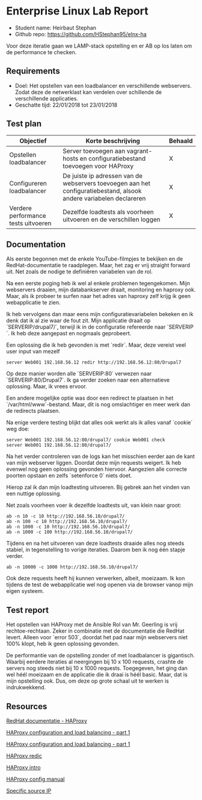 # Enterprise Linux Lab Report

- Student name: Heirbaut Stephan
- Github repo: <https://github.com/HStephan95/elnx-ha>

Voor deze iteratie gaan we LAMP-stack opstelling en er AB op los laten om de performance te checken.

## Requirements

- Doel: Het opstellen van een loadbalancer en verschillende webservers. Zodat deze de netwerklast kan verdelen over schillende de verschillende applicaties.
- Geschatte tijd: 22/01/2018 tot 23/01/2018

## Test plan

|Objectief|Korte beschrijving|Behaald|
|---------|------------------|-------|
|Opstellen loadbalancer|Server toevoegen aan vagrant-hosts en configuratiebestand toevoegen voor HAProxy|X|
|Configureren loadbalancer|De juiste ip adressen van de webservers toevoegen aan het configuratiebestand, alsook andere variabelen declareren|X|
|Verdere performance tests uitvoeren|Dezelfde loadtests als voorheen uitvoeren en de verschillen loggen|X|

## Documentation

Als eerste begonnen met de enkele YouTube-filmpjes te bekijken en de RedHat-documentatie te raadplegen.
Maar, het zag er vrij straight forward uit. Net zoals de nodige te definiëren variabelen van de rol.

Na een eerste poging heb ik wel al enkele problemen tegengekomen. Mijn webservers draaien, mijn databankserver draait, monitoring en haproxy ook. Maar, als ik probeer te surfen naar het adres van haproxy zelf krijg ik geen webapplicatie te zien.

Ik heb vervolgens dan maar eens mijn configuratievariabelen bekeken en ik denk dat ik al zie waar de fout zit.
Mijn applicatie draait op ´SERVERIP/drupal7/´, terwijl ik in de configuratie refereerde naar ´SERVERIP´. Ik heb deze aangepast en nogmaals geprobeert.

Een oplossing die ik heb gevonden is met ´redir´. Maar, deze vereist veel user input van mezelf

    server Web001 192.168.56.12 redir http://192.168.56.12:80/Drupal7
    
Op deze manier worden alle ´SERVERIP:80´ verwezen naar ´SERVERIP:80/Drupal7´. Ik ga verder zoeken naar een alternatieve oplossing. Maar, ik vrees ervoor.

Een andere mogelijke optie was door een redirect te plaatsen in het ´/var/html/www´-bestand. Maar, dit is nog omslachtiger en meer werk dan de redirects plaatsen.

Na enige verdere testing blijkt dat alles ook werkt als ik alles vanaf ´cookie´ weg doe:

    server Web001 192.168.56.12:80/drupal7/ cookie Web001 check
    server Web001 192.168.56.12:80/drupal7/

Na het verder controleren van de logs kan het misschien eerder aan de kant van mijn webserver liggen. Doordat deze mijn requests weigert. Ik heb evenwel nog geen oplossing gevonden hiervoor. Aangezien alle correcte poorten opstaan en zelfs ´setenforce 0´ niets doet.

Hierop zal ik dan mijn loadtesting uitvoeren. Bij gebrek aan het vinden van een nuttige oplossing.

Net zoals voorheen voer ik dezelfde loadtests uit, van klein naar groot:

    ab -n 10 -c 10 http://192.168.56.10/drupal7/
    ab -n 100 -c 10 http://192.168.56.10/drupal7/
    ab -n 1000 -c 10 http://192.168.56.10/drupal7/
    ab -n 1000 -c 100 http://192.168.56.10/drupal7/
    
Tijdens en na het uitvoeren van deze loadtests draaide alles nog steeds stabiel, in tegenstelling to vorige iteraties. Daarom ben ik nog één stapje verder.

    ab -n 10000 -c 1000 http://192.168.56.10/drupal7/
    
Ook deze requests heeft hij kunnen verwerken, albeit, moeizaam. Ik kon tijdens de test de webapplicatie wel nog openen via de browser vanop mijn eigen systeem.

## Test report

Het opstellen van HAProxy met de Ansible Rol van Mr. Geerling is vrij rechtoe-rechtaan. Zeker in combinatie met de documentatie die RedHat levert. Alleen voor ´error 503´, doordat het pad naar mijn webservers niet 100% klopt, heb ik geen oplossing gevonden.

De performantie van de opstelling zonder of met loadbalancer is gigantisch. Waarbij eerdere iteraties al neergingen bij 10 x 100 requests, crashte de servers nog steeds niet bij 10 x 1000 requests.
Toegegeven, het ging dan wel héél moeizaam en de applicatie die ik draai is héél basic. Maar, dat is mijn opstelling ook. Dus, om deze op grote schaal uit te werken is indrukwekkend.

## Resources

[RedHat documentatie - HAProxy](https://access.redhat.com/documentation/en-us/red_hat_enterprise_linux/7/html/load_balancer_administration/ch-haproxy-setup-vsa)

[HAProxy configuration and load balancing - part 1](https://www.youtube.com/watch?v=L6U0PcESQ4Y)

[HAProxy configuration and load balancing - part 1](https://www.youtube.com/watch?v=mIOw4a34LCk&feature=youtu.be)

[HAProxy redic](https://serverfault.com/questions/126144/how-can-i-get-haproxy-backends-to-include-a-path)

[HAProxy intro](http://cbonte.github.io/haproxy-dconv/1.9/intro.html)

[HAProxy config manual](http://cbonte.github.io/haproxy-dconv/1.9/configuration.html)

[Specific source IP](https://serverfault.com/questions/784438/haproxy-1-5-specific-source-ip-address-show-nosrv-503-sc-in-haproxy-log)
